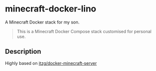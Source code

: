 # minecraft-docker-lino

A Minecraft Docker stack for my son.

> This is a Minecraft Docker Compose stack customised for personal use.

## Description

Highly based on [itzg/docker-minecraft-server](https://github.com/itzg/docker-minecraft-server)